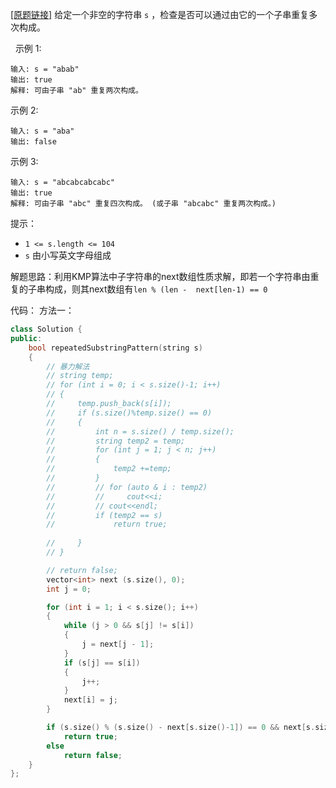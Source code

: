 [[原题链接]]() 给定一个非空的字符串 `s` ，检查是否可以通过由它的一个子串重复多次构成。

 
示例 1:
```
输入: s = "abab"
输出: true
解释: 可由子串 "ab" 重复两次构成。
```

示例 2:
```
输入: s = "aba"
输出: false
```

示例 3:
```
输入: s = "abcabcabcabc"
输出: true
解释: 可由子串 "abc" 重复四次构成。 (或子串 "abcabc" 重复两次构成。)
```

提示：
- `1 <= s.length <= 104`
- `s` 由小写英文字母组成

解题思路：利用KMP算法中子字符串的next数组性质求解，即若一个字符串由重复的子串构成，则其next数组有`len % (len -  next[len-1) == 0`

代码：
方法一：
```cpp
class Solution {
public:
    bool repeatedSubstringPattern(string s) 
    {
        // 暴力解法
        // string temp;    
        // for (int i = 0; i < s.size()-1; i++)
        // {
        //     temp.push_back(s[i]);
        //     if (s.size()%temp.size() == 0)
        //     {
        //         int n = s.size() / temp.size();
        //         string temp2 = temp;
        //         for (int j = 1; j < n; j++)
        //         {
        //             temp2 +=temp;
        //         }
        //         // for (auto & i : temp2)
        //         //     cout<<i;
        //         // cout<<endl;
        //         if (temp2 == s) 
        //             return true;
                
        //     }
        // }

        // return false;
        vector<int> next (s.size(), 0);
        int j = 0;

        for (int i = 1; i < s.size(); i++)
        {
            while (j > 0 && s[j] != s[i])
            {
                j = next[j - 1];
            }
            if (s[j] == s[i])
            {
                j++;
            }
            next[i] = j;
        }

        if (s.size() % (s.size() - next[s.size()-1]) == 0 && next[s.size()-1] != 0)   // 满足条件即重复
            return true;
        else
            return false;
    }
};
```
